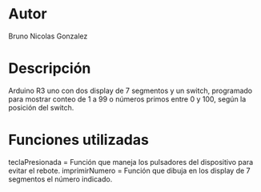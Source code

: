 # Autor
Bruno Nicolas Gonzalez
# Descripción
Arduino R3 uno con dos display de 7 segmentos y un switch, programado para mostrar conteo de 1 a 99 o números primos entre 0 y 100, según la posición del switch.
# Funciones utilizadas
teclaPresionada = Función que maneja los pulsadores del dispositivo para evitar el rebote.
imprimirNumero = Función que dibuja en los display de 7 segmentos el número indicado.
